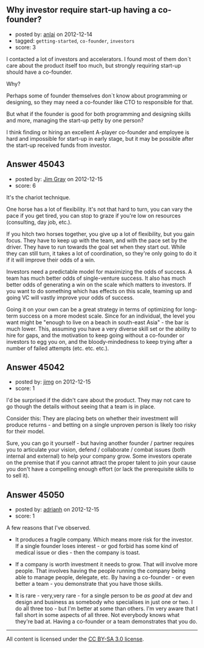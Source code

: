 ## Why investor require start-up having a co-founder?

- posted by: [anlai](https://stackexchange.com/users/-1/12739-anlai) on 2012-12-14
- tagged: `getting-started`, `co-founder`, `investors`
- score: 3

I contacted a lot of investors and accelerators. I found most of them don`t care about the product itself too much, but strongly requiring start-up should have a co-founder.

Why?

Perhaps some of founder themselves don`t know about programming or designing, so they may need a co-founder like CTO to responsible for that.

But what if the founder is good for both programming and designing skills and more, managing the start-up petty by one person?

I think finding or hiring an excellent A-player co-founder and employee is hard and impossible for start-up in early stage, but it may be possible after the start-up received funds from investor.


## Answer 45043

- posted by: [Jim Gray](https://stackexchange.com/users/-1/22047-jim-gray) on 2012-12-15
- score: 6

It's the chariot technique.

One horse has a lot of flexibility. It's not that hard to turn, you can vary the pace if you get tired, you can stop to graze if you're low on resources (consulting, day job, etc.).

If you hitch two horses together, you give up a lot of flexibility, but you gain focus. They have to keep up with the team, and with the pace set by the driver. They have to run towards the goal set when they start out. While they can still turn, it takes a lot of coordination, so they're only going to do it if it will improve their odds of a win.

Investors need a predictable model for maximizing the odds of success. A team has much better odds of single-venture success. It also has much better odds of generating a win on the scale which matters to investors. If you want to do something which has effects on this scale, teaming up and going VC will vastly improve your odds of success.

Going it on your own can be a great strategy in terms of optimizing for long-term success on a  more modest scale. Since for an individual, the level you want might be "enough to live on a beach in south-east Asia" - the bar is much lower. This, assuming you have a very diverse skill set or the ability to hire for gaps, and the motivation to keep going without a co-founder or investors to egg you on, and the bloody-mindedness to keep trying after a number of failed attempts (etc. etc. etc.).


## Answer 45042

- posted by: [jimg](https://stackexchange.com/users/-1/2380-jimg) on 2012-12-15
- score: 1

I'd be surprised if the didn't care about the product.  They may not care to go though the details without seeing that a team is in place. 

Consider this: They are placing bets on whether their investment will produce returns - and betting on a single unproven person is likely too risky for their model.

Sure, you can go it yourself - but having another founder / partner requires you to articulate your vision, defend / collaborate / combat issues (both internal and external) to help your company grow.  Some investors operate on the premise that if you cannot attract the proper talent to join your cause you don't have a compelling enough effort (or lack the prerequisite skills to to sell it).  




## Answer 45050

- posted by: [adrianh](https://stackexchange.com/users/-1/4599-adrianh) on 2012-12-15
- score: 1

A few reasons that I've observed.

* It produces a fragile company. Which means more risk for the investor. If a single founder loses interest - or god forbid has some kind of medical issue or dies - then the company is toast. 

* If a company is worth investment it needs to grow. That will involve more people. That involves having the people running the company being able to manage people, delegate, etc. By having a co-founder - or even better a team - you demonstrate that you have those skills. 

* It is rare - very,very rare - for a single person to be *as good* at dev and design and business as somebody who specialises in just one or two. I do all three too - but I'm better at some than others. I'm very aware that I fall short in some aspects of all three. Not everybody knows what they're bad at. Having a co-founder or a team demonstrates that you do.




---

All content is licensed under the [CC BY-SA 3.0 license](https://creativecommons.org/licenses/by-sa/3.0/).
